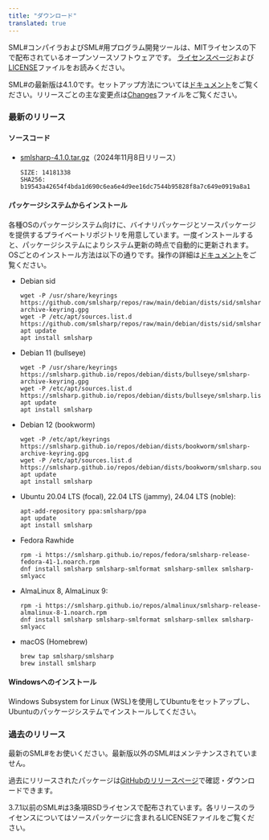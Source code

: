 ```yaml
---
title: "ダウンロード"
translated: true
---
```


SML#コンパイラおよびSML#用プログラム開発ツールは、MITライセンスの下で配布されているオープンソースソフトウェアです。
[ライセンスページ](../about/license/)および[LICENSE](https://github.com/smlsharp/smlsharp/blob/master/LICENSE)ファイルをお読みください。

SML#の最新版は4.1.0です。セットアップ方法については[ドキュメント](../documents/index.md)をご覧ください。リリースごとの主な変更点は[Changes](https://github.com/smlsharp/smlsharp/blob/master/Changes)ファイルをご覧ください。


### 最新のリリース

#### ソースコード

* [smlsharp-4.1.0.tar.gz](https://github.com/smlsharp/smlsharp/releases/download/v4.1.0/smlsharp-4.1.0.tar.gz)（2024年11月8日リリース）
  ```
  SIZE: 14181338
  SHA256: b19543a42654f4bda1d690c6ea6e4d9ee16dc7544b95828f8a7c649e0919a8a1
  ```

#### パッケージシステムからインストール

各種OSのパッケージシステム向けに、バイナリパッケージとソースパッケージを提供するプライベートリポジトリを用意しています。一度インストールすると、パッケージシステムによりシステム更新の時点で自動的に更新されます。OSごとのインストール方法は以下の通りです。操作の詳細は[ドキュメント](../documents/index.md)をご覧ください。

* Debian sid
  ```
  wget -P /usr/share/keyrings https://github.com/smlsharp/repos/raw/main/debian/dists/sid/smlsharp-archive-keyring.gpg
  wget -P /etc/apt/sources.list.d https://github.com/smlsharp/repos/raw/main/debian/dists/sid/smlsharp.list
  apt update
  apt install smlsharp
  ```

* Debian 11 (bullseye)
  ```
  wget -P /usr/share/keyrings https://smlsharp.github.io/repos/debian/dists/bullseye/smlsharp-archive-keyring.gpg
  wget -P /etc/apt/sources.list.d https://smlsharp.github.io/repos/debian/dists/bullseye/smlsharp.list
  apt update
  apt install smlsharp
  ```
* Debian 12 (bookworm)
  ```
  wget -P /etc/apt/keyrings https://smlsharp.github.io/repos/debian/dists/bookworm/smlsharp-archive-keyring.gpg
  wget -P /etc/apt/sources.list.d https://smlsharp.github.io/repos/debian/dists/bookworm/smlsharp.sources
  apt update
  apt install smlsharp
  ```

* Ubuntu 20.04 LTS (focal), 22.04 LTS (jammy), 24.04 LTS (noble):
  ```
  apt-add-repository ppa:smlsharp/ppa
  apt update
  apt install smlsharp
  ```

* Fedora Rawhide
  ```
  rpm -i https://smlsharp.github.io/repos/fedora/smlsharp-release-fedora-41-1.noarch.rpm
  dnf install smlsharp smlsharp-smlformat smlsharp-smllex smlsharp-smlyacc
  ```

* AlmaLinux 8, AlmaLinux 9:
  ```
  rpm -i https://smlsharp.github.io/repos/almalinux/smlsharp-release-almalinux-8-1.noarch.rpm
  dnf install smlsharp smlsharp-smlformat smlsharp-smllex smlsharp-smlyacc
  ```

* macOS (Homebrew)
  ```
  brew tap smlsharp/smlsharp
  brew install smlsharp
  ```

#### Windowsへのインストール

Windows Subsystem for Linux (WSL)を使用してUbuntuをセットアップし、Ubuntuのパッケージシステムでインストールしてください。

### 過去のリリース

最新のSML#をお使いください。最新版以外のSML#はメンテナンスされていません。

過去にリリースされたパッケージは[GitHubのリリースページ](https://github.com/smlsharp/smlsharp/releases)で確認・ダウンロードできます。

3.7.1以前のSML#は3条項BSDライセンスで配布されています。各リリースのライセンスについてはソースパッケージに含まれるLICENSEファイルをご覧ください。
